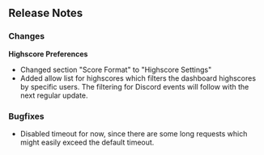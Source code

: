 ## Release Notes


### Changes

**Highscore Preferences**

- Changed section "Score Format" to "Highscore Settings"
- Added allow list for highscores which filters the dashboard highscores by specific users. The filtering for Discord events will follow with the next regular update. 

### Bugfixes

- Disabled timeout for now, since there are some long requests which might easily exceed the default timeout.